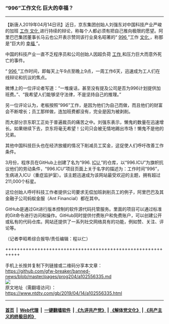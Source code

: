 ### “996”工作文化 巨大的幸福？
------------------------

<div class="post_content" itemprop="articleBody">
 <p>
  【新唐人2019年04月14日讯】近日，京东集团创始人刘强东对中国科技产业严峻的加班
  <a href="https://www.ntdtv.com/gb/工作.htm">
   工作
  </a>
  <a href="https://www.ntdtv.com/gb/文化.htm">
   文化
  </a>
  进行持续的辩论，称每个人都必须有把自己推向极限的愿望。阿里巴巴集团董事长马云也公开表示赞同该行业臭名昭著的“
  <a href="https://www.ntdtv.com/gb/996.htm">
   996
  </a>
  ”工作
  <a href="https://www.ntdtv.com/gb/文化.htm">
   文化
  </a>
  ，称那是“巨大的
  <a href="https://www.ntdtv.com/gb/幸福.htm">
   幸福
  </a>
  ”。
 </p>
 <p>
  中国的科技产业一直不乏程序员和公司创始人因超负荷
  <a href="https://www.ntdtv.com/gb/工作.htm">
   工作
  </a>
  和压力巨大而意外死亡的事件。
 </p>
 <p>
  “
  <a href="https://www.ntdtv.com/gb/996.htm">
   996
  </a>
  ”工作时间，即每天上午9点至晚上9点，一周工作6天，迅速成为工人们在线辩论和抗议的焦点。
 </p>
 <p>
  微博上的一位评论者写道：“一堆废话，甚至没有提及公司是否为996计划提供加班费。”、“我希望人们能够坚守法律，不是坚持自己的推理。”
 </p>
 <p>
  另一位评论认为，老板按照“996”工作，是因为他们为自己而做，而且他们的财富会不断增长；员工那样做，连加班费都没有，完全是因为被剥削。
 </p>
 <p>
  而大部分京东职工正处于普遍裁员的痛苦之中。刘强东表示，懒鬼的数量在迅速增长。如果继续下去，京东将毫无希望！公司只会被无情地踢出市场！懒鬼不是他的兄弟。
 </p>
 <p>
  其他中国科技巨头也在经济放缓的情况下削减员工奖金，这促使人们呼吁改善工作条件。
 </p>
 <p>
  3月份，程序员在GitHub上创建了名为“996.
  <a href="https://www.ntdtv.com/gb/icu.htm">
   ICU
  </a>
  ”的仓库，以“996.ICU”为旗帜抗议他们的劳动条件，“996.ICU”项目页面上关于名字的描述为：工作时间“996”，生病进入ICU（重症监护室）。该主题迅速成为该网站最受欢迎的主题，拥有超过211,000个标星。
 </p>
 <p>
  这位创始人呼吁科技工作者提供公司要求无偿加班剥削员工的例子，阿里巴巴及其金融子公司蚂蚁金服（Ant Financial）都在其中。
 </p>
 <p>
  GitHub是通过Git进行版本控制的软件源代码托管服务。里面的项目可以通过标准的Git命令进行访问和操作。GitHub同时提供付费账户和免费账户，可以创建公开或私有的代码仓库。网站还提供了一系列社交网络具有的功能，例如赞、关注、评论等。
 </p>
 <p>
  （记者李昭希综合报导/责任编辑：程以仁）
 </p>
 <div class="single_ad">
 </div>
</div>

+++++++++++++++++++++++++++++++++++++++++++++++++++++++++++<br/><br/>
手机上长按并复制下列链接或二维码分享本文章：<br/>
https://github.com/gfw-breaker/banned-news/blob/master/pages/prog204/a102556335.md <br/>
<a href='https://github.com/gfw-breaker/banned-news/blob/master/pages/prog204/a102556335.md'><img src='https://github.com/gfw-breaker/banned-news/blob/master/pages/prog204/a102556335.md.png'/></a> <br/>
原文地址（需翻墙访问）：https://www.ntdtv.com/gb/2019/04/14/a102556335.html


------------------------
#### [首页](https://github.com/gfw-breaker/banned-news/blob/master/README.md) &nbsp;|&nbsp; [Web代理](https://github.com/labour-camp/helloworld) &nbsp;|&nbsp; [一键翻墙软件](https://github.com/gfw-breaker/nogfw/blob/master/README.md) &nbsp;| [《九评共产党》](https://github.com/gfw-breaker/9ping.md/blob/master/README.md#九评之一评共产党是什么) | [《解体党文化》](https://github.com/gfw-breaker/jtdwh.md/blob/master/README.md) | [《共产主义的终极目的》](https://github.com/gfw-breaker/gczydzjmd.md/blob/master/README.md)

